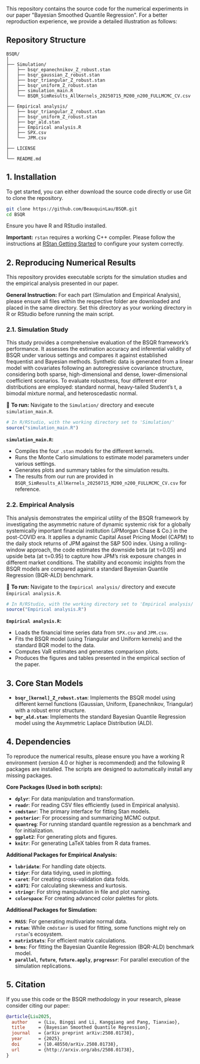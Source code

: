 This repository contains the source code for the numerical experiments in our paper "Bayesian Smoothed Quantile Regression". For a better reproduction experience, we provide a detailed illustration as follows:

## Repository Structure

```text
BSQR/
│
├── Simulation/
│   ├── bsqr_epanechnikov_Z_robust.stan
│   ├── bsqr_gaussian_Z_robust.stan
│   ├── bsqr_triangular_Z_robust.stan
│   ├── bsqr_uniform_Z_robust.stan
│   ├── simulation_main.R
│   └── BSQR_SimResults_AllKernels_20250715_M200_n200_FULLMCMC_CV.csv
│
├── Empirical analysis/
│   ├── bsqr_triangular_Z_robust.stan
│   ├── bsqr_uniform_Z_robust.stan
│   ├── bqr_ald.stan
│   ├── Empirical analysis.R
│   ├── SPX.csv
│   └── JPM.csv
│
├── LICENSE
│
└── README.md
```

## 1. Installation

To get started, you can either download the source code directly or use Git to clone the repository.

```bash
git clone https://github.com/BeauquinLau/BSQR.git
cd BSQR
```

Ensure you have R and RStudio installed. 

**Important:** `rstan` requires a working C++ compiler. Please follow the instructions at [RStan Getting Started](https://github.com/stan-dev/rstan/wiki/RStan-Getting-Started) to configure your system correctly.

## 2. Reproducing Numerical Results

This repository provides executable scripts for the simulation studies and the empirical analysis presented in our paper.

**General Instruction:** For each part (Simulation and Empirical Analysis), please ensure all files within the respective folder are downloaded and placed in the same directory. Set this directory as your working directory in R or RStudio before running the main script.

### 2.1. Simulation Study

This study provides a comprehensive evaluation of the BSQR framework’s performance. It assesses the estimation accuracy and inferential validity of BSQR under various settings and compares it against established frequentist and Bayesian methods. Synthetic data is generated from a linear model with covariates following an autoregressive covariance structure, considering both sparse, high-dimensional and dense, lower-dimensional coefficient scenarios. To evaluate robustness, four different error distributions are employed: standard normal, heavy-tailed Student’s t, a bimodal mixture normal, and heteroscedastic normal.

📌 **To run:** Navigate to the `Simulation/` directory and execute `simulation_main.R`.

```R
# In R/RStudio, with the working directory set to 'Simulation/'
source("simulation_main.R")
```

**`simulation_main.R`:**
*   Compiles the four `.stan` models for the different kernels.
*   Runs the Monte Carlo simulations to estimate model parameters under various settings.
*   Generates plots and summary tables for the simulation results.
*   The results from our run are provided in `BSQR_SimResults_AllKernels_20250715_M200_n200_FULLMCMC_CV.csv` for reference.

### 2.2. Empirical Analysis

This analysis demonstrates the empirical utility of the BSQR framework by investigating the asymmetric nature of dynamic systemic risk for a globally systemically important financial institution (JPMorgan Chase & Co.) in the post-COVID era. It applies a dynamic Capital Asset Pricing Model (CAPM) to the daily stock returns of JPM against the S&P 500 index. Using a rolling-window approach, the code estimates the downside beta (at τ=0.05) and upside beta (at τ=0.95) to capture how JPM’s risk exposure changes in different market conditions. The stability and economic insights from the BSQR models are compared against a standard Bayesian Quantile Regression (BQR-ALD) benchmark.

📌 **To run:** Navigate to the `Empirical analysis/` directory and execute `Empirical analysis.R`.

```R
# In R/RStudio, with the working directory set to 'Empirical analysis/'
source("Empirical analysis.R")
```
**`Empirical analysis.R`:**
*   Loads the financial time series data from `SPX.csv` and `JPM.csv`.
*   Fits the BSQR model (using Triangular and Uniform kernels) and the standard BQR model to the data.
*   Computes VaR estimates and generates comparison plots.
*   Produces the figures and tables presented in the empirical section of the paper.


## 3. Core Stan Models

*   **`bsqr_[kernel]_Z_robust.stan`**: Implements the BSQR model using different kernel functions (Gaussian, Uniform, Epanechnikov, Triangular) with a robust error structure.
*   **`bqr_ald.stan`**: Implements the standard Bayesian Quantile Regression model using the Asymmetric Laplace Distribution (ALD).


## 4. Dependencies

To reproduce the numerical results, please ensure you have a working R environment (version 4.0 or higher is recommended) and the following R packages are installed. The scripts are designed to automatically install any missing packages.

**Core Packages (Used in both scripts):**
*   **`dplyr`**: For data manipulation and transformation.
*   **`readr`**: For reading CSV files efficiently (used in Empirical analysis).
*   **`cmdstanr`**: The primary interface for fitting Stan models.
*   **`posterior`**: For processing and summarizing MCMC output.
*   **`quantreg`**: For running standard quantile regression as a benchmark and for initialization.
*   **`ggplot2`**: For generating plots and figures.
*   **`knitr`**: For generating LaTeX tables from R data frames.

**Additional Packages for Empirical Analysis:**
*   **`lubridate`**: For handling date objects.
*   **`tidyr`**: For data tidying, used in plotting.
*   **`caret`**: For creating cross-validation data folds.
*   **`e1071`**: For calculating skewness and kurtosis.
*   **`stringr`**: For string manipulation in file and plot naming.
*   **`colorspace`**: For creating advanced color palettes for plots.

**Additional Packages for Simulation:**
*   **`MASS`**: For generating multivariate normal data.
*   **`rstan`**: While `cmdstanr` is used for fitting, some functions might rely on `rstan`'s ecosystem.
*   **`matrixStats`**: For efficient matrix calculations.
*   **`brms`**: For fitting the Bayesian Quantile Regression (BQR-ALD) benchmark model.
*   **`parallel`**, **`future`**, **`future.apply`**, **`progressr`**: For parallel execution of the simulation replications.

## 5. Citation

If you use this code or the BSQR methodology in your research, please consider citing our paper:

```bibtex
@article{Liu2025,
  author    = {Liu, Bingqi and Li, Kangqiang and Pang, Tianxiao},
  title     = {Bayesian Smoothed Quantile Regression},
  journal   = {arXiv preprint arXiv:2508.01738},
  year      = {2025},
  doi       = {10.48550/arXiv.2508.01738},
  url       = {http://arxiv.org/abs/2508.01738},
}
```

